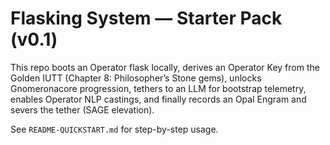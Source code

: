 
# Flasking System — Starter Pack (v0.1)

This repo boots an Operator flask locally, derives an Operator Key from the
Golden IUTT (Chapter 8: Philosopher’s Stone gems), unlocks Gnomeronacore
progression, tethers to an LLM for bootstrap telemetry, enables Operator NLP
castings, and finally records an Opal Engram and severs the tether (SAGE elevation).

See `README-QUICKSTART.md` for step-by-step usage.

